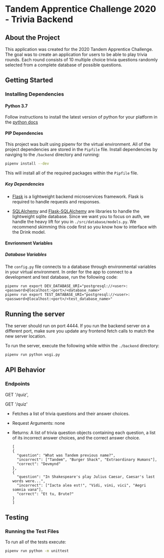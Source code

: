 # Tandem Apprentice Challenge 2020 - Trivia Backend

## About the Project

This application was created for the 2020 Tandem Apprentice Challenge. The goal was to create an application for users to be able to play trivia rounds. Each round consists of 10 multiple choice trivia questions randomly selected from a complete database of possible questions.

## Getting Started

### Installing Dependencies

#### Python 3.7

Follow instructions to install the latest version of python for your platform in the [python docs](https://docs.python.org/3/using/unix.html#getting-and-installing-the-latest-version-of-python)

#### PIP Dependencies

This project was built using pipenv for the virtual environment. All of the project dependencies are stored in the `Pipfile` file. Install dependencies by naviging to the `/backend` directory and running:

```bash
pipenv install --dev
```

This will install all of the required packages within the `Pipfile` file.

##### Key Dependencies

- [Flask](http://flask.pocoo.org/) is a lightweight backend microservices framework. Flask is required to handle requests and responses.

- [SQLAlchemy](https://www.sqlalchemy.org/) and [Flask-SQLAlchemy](https://flask-sqlalchemy.palletsprojects.com/en/2.x/) are libraries to handle the lightweight sqlite database. Since we want you to focus on auth, we handle the heavy lift for you in `./src/database/models.py`. We recommend skimming this code first so you know how to interface with the Drink model.

#### Envrionment Variables

##### Database Variables

The `config.py` file connects to a database through environmental variables in your virtual environment. In order for the app to connect to a development and test database, run the following code:

```
pipenv run export DEV_DATABASE_URI="postgresql://<user>:<password>@localhost:<port>/<database_name>"
pipenv run export TEST_DATABASE_URI="postgresql://<user>:<password>@localhost:<port>/<test_database_name>"
```

## Running the server

The server should run on port 4444. If you run the backend server on a different port, make sure you update any frontend fetch calls to match the new server location.

To run the server, execute the following while within the `./backend` directory:

```bash
pipenv run python wsgi.py
```

## API Behavior

### Endpoints

GET '/quiz',

GET '/quiz'

- Fetches a list of trivia questions and their answer choices.
- Request Arguments: none
- Returns: A list of trivia question objects containing each question, a list of its incorrect answer choices, and the correct answer choice.

  ```
  [
  {
    "question": "What was Tandem previous name?",
    "incorrect": ["Tandem", "Burger Shack", "Extraordinary Humans"],
    "correct": "Devmynd"
  },
  {
    "question": "In Shakespeare's play Julius Caesar, Caesar's last words were...",
    "incorrect": ["Iacta alea est!", "Vidi, vini, vici", "Aegri somnia vana"],
    "correct": "Et tu, Brute?"
  }
  ]
  ```

## Testing

### Running the Test Files

To run all of the tests execute:

```bash
pipenv run python -m unittest
```
